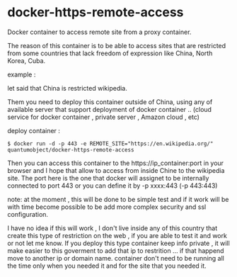 # docker-https-remote-access

Docker container to access remote site from a proxy container.

 The reason of this container is to be able to access sites that are restricted from some countries that lack freedom of expression like China, North Korea, Cuba.
 
 example :
 
  let said that China is restricted wikipedia.
  
  Them you need to deploy this container outside of China, using any of available server that support deployment of docker container .. (cloud service for docker container , private server , Amazon cloud , etc) 
  
  deploy container :
  
    $ docker run -d -p 443 -e REMOTE_SITE="https://en.wikipedia.org/" quantumobject/docker-https-remote-access
     
Then you can access this container to the https://ip_container:port in your browser and I hope that allow to access from inside Chine to the wikipedia site. The port here is the one that docker will assignet to be internally connected to port 443 or you can define it by -p xxxx:443 (-p 443:443)
     
note: at the moment , this will be done to be simple test and if it work will be with time become possible to be add more complex security and ssl configuration. 

I have no idea if this will work , I don't live inside any of this country that create this type of restriction on the  web , if you are able to test it and work or not  let me know.  If you deploy this type container keep info private , it will make easier to this goverment to add that ip to restrition ... if that happend move to another ip or domain name. container don't need to be running all the time only when you needed it and for the site that you needed it. 


     
     
     
     
     


